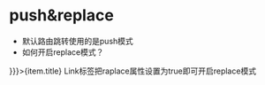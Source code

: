 # push&replace
* 默认路由跳转使用的是push模式
* 如何开启replace模式？
  <Link replace to={{ pathname:'/home/message/detail',state:{
    id: item.id,title: item.title
}}}>{item.title}</Link>
 Link标签把raplace属性设置为true即可开启replace模式
